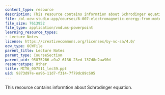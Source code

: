 ```yaml
---
content_type: resource
description: This resource contains informtion about Schrodinger equation.
file: /ol-ocw-studio-app/courses/6-007-electromagnetic-energy-from-motors-to-lasers-spring-2011/9873d97eea9611d7f3147f79dc89c605_MIT6_007S11_lec39.ppt
file_size: 7613952
file_type: application/vnd.ms-powerpoint
learning_resource_types:
- Lecture Notes
license: https://creativecommons.org/licenses/by-nc-sa/4.0/
ocw_type: OCWFile
parent_title: Lecture Notes
parent_type: CourseSection
parent_uid: 95875286-a9a2-6136-23ed-137d8e2aa90d
resourcetype: Other
title: MIT6_007S11_lec39.ppt
uid: 9873d97e-ea96-11d7-f314-7f79dc89c605
---
```

This resource contains informtion about Schrodinger equation.